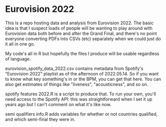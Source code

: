 # Eurovision 2022

This is a repo hosting data and analysis from Eurovision 2022. The basic idea is that I suspect loads of people will be wanting to play around with Eurovision data both before and after the Grand Final, and there's no point everyone converting PDFs into CSVs (etc) separately when we could just do it all in one go.

My code's all in R but hopefully the files I produce will be usable regardless of language.

eurovision_spotify_data_2022.csv contains metadata from Spotify's "Eurovision 2022" playlist as of the afternoon of 2022.05.14. So if you want to know what key something's in or the BPM, you can get that here. You can also get estimates of things like "liveness", "acousticness", and so on. 

spotify features 2022.R is a script to produce that. To run your own, you'll need access to the Spotify API: this was straightforward when I set it up years ago but I can't comment on what it's like now.

semi qualifiers info.R adds variables for whether or not countries qualified, and which semi-final they were in.
